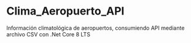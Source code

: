 # Clima_Aeropuerto_API
Información climatológica de aeropuertos, consumiendo API mediante archivo CSV con .Net Core 8 LTS
